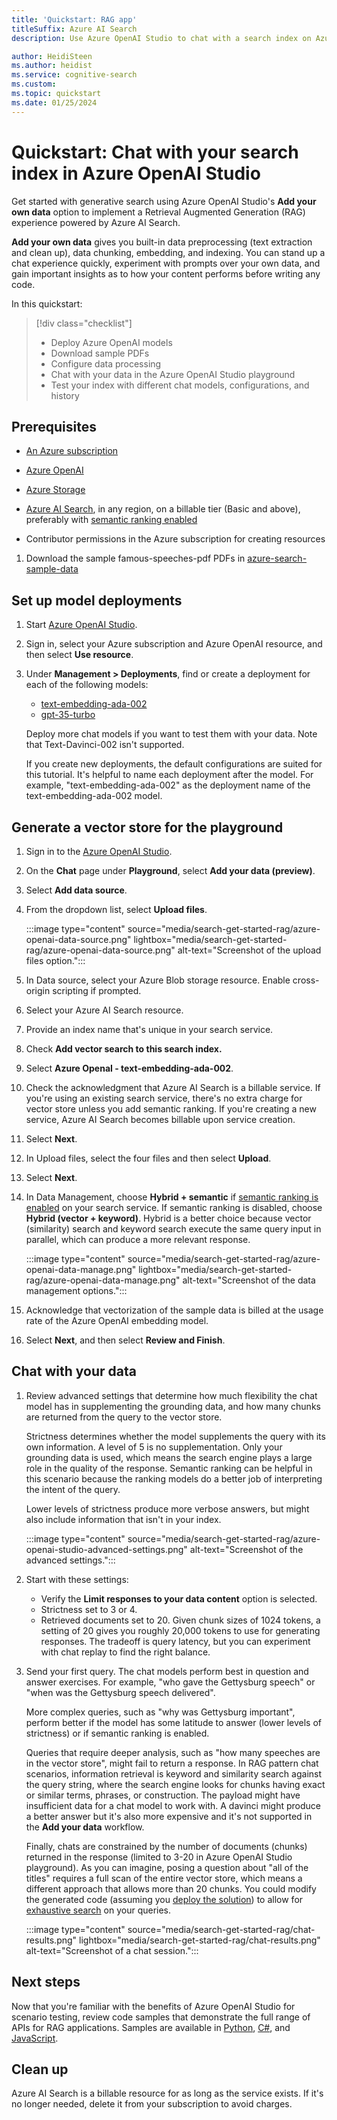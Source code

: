```yaml
---
title: 'Quickstart: RAG app'
titleSuffix: Azure AI Search
description: Use Azure OpenAI Studio to chat with a search index on Azure AI Search. Explore the Retrieval Augmented Generation (RAG) pattern for your search solution.

author: HeidiSteen
ms.author: heidist
ms.service: cognitive-search
ms.custom:
ms.topic: quickstart
ms.date: 01/25/2024
---
```


# Quickstart: Chat with your search index in Azure OpenAI Studio

Get started with generative search using Azure OpenAI Studio's **Add your own data** option to implement a Retrieval Augmented Generation (RAG) experience powered by Azure AI Search.

**Add your own data** gives you built-in data preprocessing (text extraction and clean up), data chunking, embedding, and indexing. You can stand up a chat experience quickly, experiment with prompts over your own data, and gain important insights as to how your content performs before writing any code.

In this quickstart:

> [!div class="checklist"]
> + Deploy Azure OpenAI models
> + Download sample PDFs
> + Configure data processing
> + Chat with your data in the Azure OpenAI Studio playground
> + Test your index with different chat models, configurations, and history

## Prerequisites

+ [An Azure subscription](https://azure.microsoft.com/free/)

+ [Azure OpenAI](https://aka.ms/oai/access)

+ [Azure Storage](/azure/storage/common/storage-account-create)

+ [Azure AI Search](search-create-app-portal.md), in any region, on a billable tier (Basic and above), preferably with [semantic ranking enabled](semantic-how-to-enable-disable.md)

+ Contributor permissions in the Azure subscription for creating resources

1. Download the sample famous-speeches-pdf PDFs in [azure-search-sample-data](https://github.com/Azure-Samples/azure-search-sample-data/tree/main/famous-speeches-pdf)

## Set up model deployments

1. Start [Azure OpenAI Studio](https://oai.azure.com/portal).

1. Sign in, select your Azure subscription and Azure OpenAI resource, and then select **Use resource**.

1. Under **Management > Deployments**, find or create a deployment for each of the following models:

   + [text-embedding-ada-002](/azure/ai-services/openai/concepts/models#embeddings)
   + [gpt-35-turbo](/azure/ai-services/openai/concepts/models#gpt-35)

   Deploy more chat models if you want to test them with your data. Note that Text-Davinci-002 isn't supported. 

   If you create new deployments, the default configurations are suited for this tutorial. It's helpful to name each deployment after the model. For example, "text-embedding-ada-002" as the deployment name of the text-embedding-ada-002 model.

## Generate a vector store for the playground

1. Sign in to the [Azure OpenAI Studio](https://oai.azure.com/portal).

1. On the **Chat** page under **Playground**, select **Add your data (preview)**.

1. Select **Add data source**.

1. From the dropdown list, select **Upload files**.

   :::image type="content" source="media/search-get-started-rag/azure-openai-data-source.png" lightbox="media/search-get-started-rag/azure-openai-data-source.png" alt-text="Screenshot of the upload files option.":::

1. In Data source, select your Azure Blob storage resource. Enable cross-origin scripting if prompted.

1. Select your Azure AI Search resource.

1. Provide an index name that's unique in your search service.

1. Check **Add vector search to this search index.**

1. Select **Azure OpenaI - text-embedding-ada-002**.

1. Check the acknowledgment that Azure AI Search is a billable service. If you're using an existing search service, there's no extra charge for vector store unless you add semantic ranking. If you're creating a new service, Azure AI Search becomes billable upon service creation. 

1. Select **Next**.

1. In Upload files, select the four files and then select **Upload**.

1. Select **Next**.

1. In Data Management, choose **Hybrid + semantic** if [semantic ranking is enabled](semantic-how-to-enable-disable.md) on your search service. If semantic ranking is disabled, choose **Hybrid (vector + keyword)**. Hybrid is a better choice because vector (similarity) search and keyword search execute the same query input in parallel, which can produce a more relevant response.

   :::image type="content" source="media/search-get-started-rag/azure-openai-data-manage.png" lightbox="media/search-get-started-rag/azure-openai-data-manage.png" alt-text="Screenshot of the data management options.":::

1. Acknowledge that vectorization of the sample data is billed at the usage rate of the Azure OpenAI embedding model.

1. Select **Next**, and then select **Review and Finish**.

## Chat with your data

1. Review advanced settings that determine how much flexibility the chat model has in supplementing the grounding data, and how many chunks are returned from the query to the vector store.

   Strictness determines whether the model supplements the query with its own information. A level of 5 is no supplementation. Only your grounding data is used, which means the search engine plays a large role in the quality of the response. Semantic ranking can be helpful in this scenario because the ranking models do a better job of interpreting the intent of the query.

   Lower levels of strictness produce more verbose answers, but might also include information that isn't in your index. 

   :::image type="content" source="media/search-get-started-rag/azure-openai-studio-advanced-settings.png" alt-text="Screenshot of the advanced settings.":::

1. Start with these settings:

   + Verify the **Limit responses to your data content** option is selected.
   + Strictness set to 3 or 4.
   + Retrieved documents set to 20.  Given chunk sizes of 1024 tokens, a setting of 20 gives you roughly 20,000 tokens to use for generating responses. The tradeoff is query latency, but you can experiment with chat replay to find the right balance.

1. Send your first query. The chat models perform best in question and answer exercises. For example, "who gave the Gettysburg speech" or "when was the Gettysburg speech delivered".

   More complex queries, such as "why was Gettysburg important", perform better if the model has some latitude to answer (lower levels of strictness) or if semantic ranking is enabled.

   Queries that require deeper analysis, such as "how many speeches are in the vector store", might fail to return a response. In RAG pattern chat scenarios, information retrieval is keyword and similarity search against the query string, where the search engine looks for chunks having exact or similar terms, phrases, or construction. The payload might have insufficient data for a chat model to work with. A davinci might produce a better answer but it's also more expensive and it's not supported in the **Add your data** workflow.

   Finally, chats are constrained by the number of documents (chunks) returned in the response (limited to 3-20 in Azure OpenAI Studio playground). As you can imagine, posing a question about "all of the titles" requires a full scan of the entire vector store, which means a different approach that allows more than 20 chunks. You could modify the generated code (assuming you [deploy the solution](/azure/ai-services/openai/use-your-data-quickstart#deploy-your-model)) to allow for [exhaustive search](vector-search-how-to-create-index.md#add-a-vector-search-configuration) on your queries.

   :::image type="content" source="media/search-get-started-rag/chat-results.png" lightbox="media/search-get-started-rag/chat-results.png" alt-text="Screenshot of a chat session.":::

## Next steps

Now that you're familiar with the benefits of Azure OpenAI Studio for scenario testing, review code samples that demonstrate the full range of APIs for RAG applications. Samples are available in [Python](https://github.com/Azure/azure-search-vector-samples/tree/main/demo-python), [C#](https://github.com/Azure/azure-search-vector-samples/tree/main/demo-dotnet), and [JavaScript](https://github.com/Azure/azure-search-vector-samples/tree/main/demo-javascript).

## Clean up

Azure AI Search is a billable resource for as long as the service exists. If it's no longer needed, delete it from your subscription to avoid charges.
